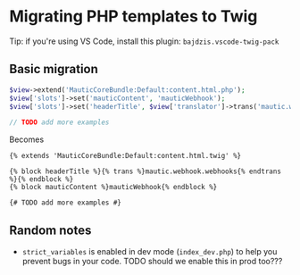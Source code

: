 # Migrating PHP templates to Twig

Tip: if you're using VS Code, install this plugin: `bajdzis.vscode-twig-pack`

## Basic migration

```PHP
$view->extend('MauticCoreBundle:Default:content.html.php');
$view['slots']->set('mauticContent', 'mauticWebhook');
$view['slots']->set('headerTitle', $view['translator']->trans('mautic.webhook.webhooks'));

// TODO add more examples
```

Becomes

```Twig
{% extends 'MauticCoreBundle:Default:content.html.twig' %}

{% block headerTitle %}{% trans %}mautic.webhook.webhooks{% endtrans %}{% endblock %}
{% block mauticContent %}mauticWebhook{% endblock %}

{# TODO add more examples #}
```

## Random notes

- `strict_variables` is enabled in dev mode (`index_dev.php`) to help you prevent bugs in your code. TODO should we enable this in prod too???
